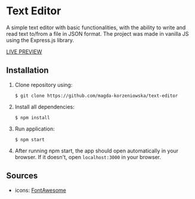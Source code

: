 # Text Editor

A simple text editor with basic functionalities, with the ability to write and read text to/from a file in JSON format. 
The project was made in vanilla JS using the Express.js library.

[LIVE PREVIEW](https://magda-text-editor.herokuapp.com/)

## Installation
1. Clone repository using:

    `$ git clone https://github.com/magda-korzeniowska/text-editor`

2.  Install all dependencies:

    `$ npm install`

3. Run application:

    `$ npm start`

4. After running npm start, the app should open automatically in your browser. If it doesn't, open `localhost:3000` in your browser.

## Sources
- icons: [FontAwesome](https://fontawesome.com)